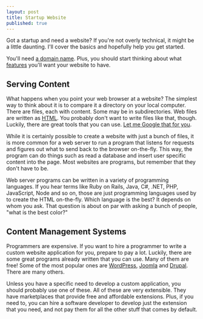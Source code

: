 ```yaml
---
layout: post
title: Startup Website
published: true
---
```


Got a startup and need a website?  If you're not overly technical, it might be a little daunting.  I'll cover the basics and hopefully help you get started.

You'll need [a domain name](/startup-domain-name/).  Plus, you should start thinking about what [features](/your-website-platform/) you'll want your website to have. 

## Serving Content

What happens when you point your web browser at a website? The simplest way to think about it is to compare it a directory on your local computer.  There are files, each with content.  Some may be in subdirectories.  Web files are written as [HTML](http://www.w3schools.com/html/). You probably don't want to write files like that, though.  Luckily, there are great tools that you can use.  [Let me Google that for you](http://lmgtfy.com/?q=free+html+editor).

While it is certainly possible to create a website with just a bunch of files, it is more common for a web server to run a program that listens for requests and figures out what to send back to the browser on-the-fly.  This way, the program can do things such as read a database and insert user specific content into the page.  Most websites are programs, but remember that they don't have to be.

Web server programs can be written in a variety of programming languages.  If you hear terms like Ruby on Rails, Java, C#, .NET, PHP, JavaScript, Node and so on, those are just programming languages used by to create the HTML on-the-fly.  Which language is the best?  It depends on whom you ask. That question is about on par with asking a bunch of people, "what is the best color?" 


## Content Management Systems

Programmers are expensive. If you want to hire a programmer to write a custom website application for you, prepare to pay a lot.  Luckily, there are some great programs already written that you can use.  Many of them are free!  Some of the most popular ones are [WordPress](https://wordpress.org/), [Joomla](http://www.joomla.org/) and [Drupal](https://www.drupal.org/).  There are many others.

Unless you have a specific need to develop a custom application, you should probably use one of these.  All of these are very extensible.  They have marketplaces that provide free and affordable extensions.  Plus, if you need to, you can hire a software developer to develop just the extension that you need, and not pay them for all the other stuff that comes by default.

